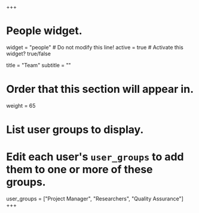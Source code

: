 +++
# People widget.
widget = "people"  # Do not modify this line!
active = true  # Activate this widget? true/false

title = "Team"
subtitle = ""

# Order that this section will appear in.
weight = 65

# List user groups to display.
#   Edit each user's `user_groups` to add them to one or more of these groups.
user_groups = ["Project Manager",
               "Researchers", 
               "Quality Assurance"]
+++
